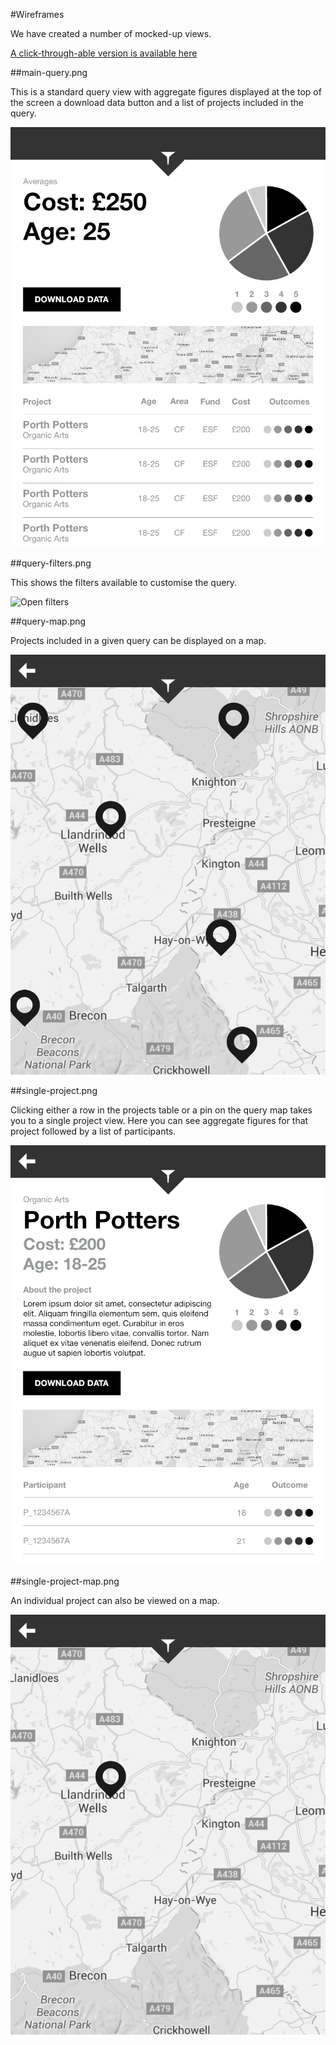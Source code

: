 #Wireframes

We have created a number of mocked-up views.

[A click-through-able version is available here](http://adobe.ly/1VKE2OX)

##main-query.png

This is a standard query view with aggregate figures displayed at the top of the screen a download data button and a list of projects included in the query.

![Query screen](main-query.png)

##query-filters.png

This shows the filters available to customise the query.

![Open filters](query-filters.png)

##query-map.png

Projects included in a given query can be displayed on a map.

![Projects shown on a map](query-map.png)

##single-project.png

Clicking either a row in the projects table or a pin on the query map takes you to a single project view. Here you can see aggregate figures for that project followed by a list of participants.

![Information on a single project](single-project.png)

##single-project-map.png

An individual project can also be viewed on a map.

![Single project displayed on a map](single-project-map.png)
